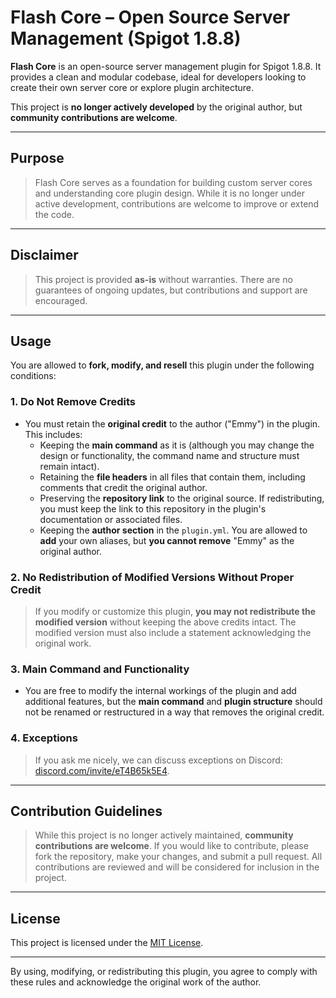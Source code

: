 # Flash Core – Open Source Server Management (Spigot 1.8.8)

**Flash Core** is an open-source server management plugin for Spigot 1.8.8. It provides a clean and modular codebase, ideal for developers looking to create their own server core or explore plugin architecture.

This project is **no longer actively developed** by the original author, but **community contributions are welcome**.

---

## Purpose

> Flash Core serves as a foundation for building custom server cores and understanding core plugin design. While it is no longer under active development, contributions are welcome to improve or extend the code.

---

## Disclaimer

> This project is provided **as-is** without warranties. There are no guarantees of ongoing updates, but contributions and support are encouraged.

---

## Usage

You are allowed to **fork, modify, and resell** this plugin under the following conditions:

### 1. **Do Not Remove Credits**
   - You must retain the **original credit** to the author ("Emmy") in the plugin. This includes:
     - Keeping the **main command** as it is (although you may change the design or functionality, the command name and structure must remain intact).
     - Retaining the **file headers** in all files that contain them, including comments that credit the original author.
     - Preserving the **repository link** to the original source. If redistributing, you must keep the link to this repository in the plugin's documentation or associated files.
     - Keeping the **author section** in the `plugin.yml`. You are allowed to **add** your own aliases, but **you cannot remove** "Emmy" as the original author.

### 2. **No Redistribution of Modified Versions Without Proper Credit**
   > If you modify or customize this plugin, **you may not redistribute the modified version** without keeping the above credits intact. The modified version must also include a statement acknowledging the original work.

### 3. **Main Command and Functionality**
   - You are free to modify the internal workings of the plugin and add additional features, but the **main command** and **plugin structure** should not be renamed or restructured in a way that removes the original credit.

### 4. **Exceptions**
   > If you ask me nicely, we can discuss exceptions on Discord: [discord.com/invite/eT4B65k5E4](https://discord.com/invite/eT4B65k5E4).

---

## Contribution Guidelines

> While this project is no longer actively maintained, **community contributions are welcome**. If you would like to contribute, please fork the repository, make your changes, and submit a pull request. All contributions are reviewed and will be considered for inclusion in the project.

---

## License

This project is licensed under the [MIT License](LICENSE).

---

By using, modifying, or redistributing this plugin, you agree to comply with these rules and acknowledge the original work of the author.
